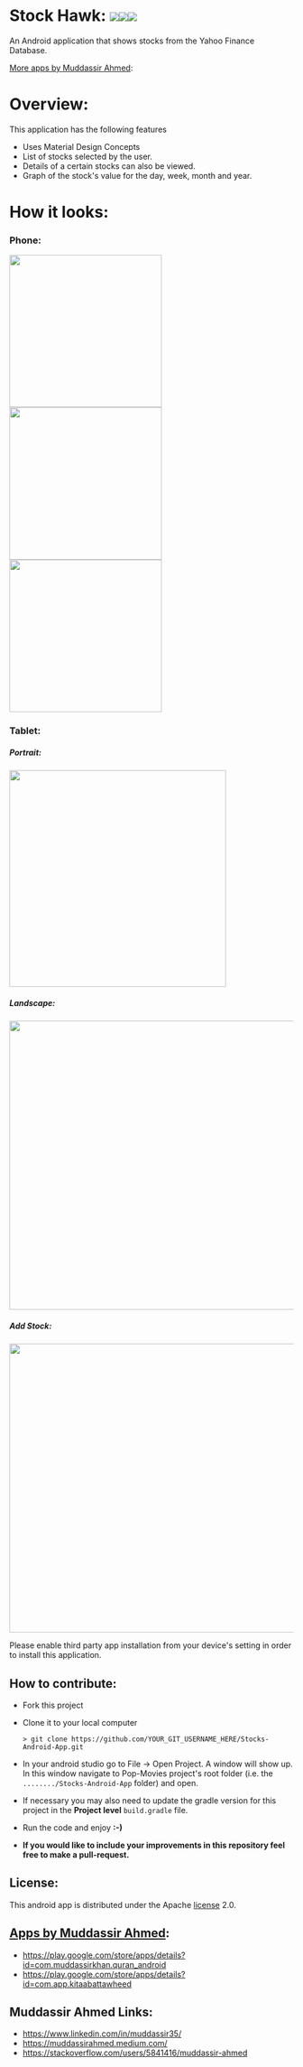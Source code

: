 # **Stock Hawk:**    ![](https://github.com/muddassir235/Stocks-Android-App/blob/master/Files/1484045061_trends.png?raw=true)![](https://github.com/muddassir235/Pop-Movies/blob/master/Files/1483354836_android.png?raw=true)![](https://github.com/muddassir235/Stocks-Android-App/blob/master/Files/1484045211_yahoo.png?raw=true)
An Android application that shows stocks from the Yahoo Finance Database.

[More apps by Muddassir Ahmed](https://play.google.com/store/apps/developer?id=Muddassir+Khan):

# **Overview:**

This application has the following features

- Uses Material Design Concepts
- List of stocks selected by the user.
- Details of a certain stocks can also be viewed.
- Graph of the stock's value for the day, week, month and year.

# **How it looks:**

### **Phone:**

<img src="https://github.com/muddassir235/Stocks-Android-App/blob/master/Files/Screenshot_20170101-021031.png?raw=true" width="270">
<img
src="https://github.com/muddassir235/Stocks-Android-App/blob/master/Files/Screenshot_20170101-021131.png?raw=true" width="270">
<img src="https://github.com/muddassir235/Stocks-Android-App/blob/master/Files/Screenshot_20170101-021108.png?raw=true" width="270">

### **Tablet:**
##### _Portrait:_


<img src="https://github.com/muddassir235/Stocks-Android-App/blob/master/Files/Screenshot_1483227766.png?raw=true" width="384">

##### **Landscape:**

<img src="https://github.com/muddassir235/Stocks-Android-App/blob/master/Files/Screenshot_1483227792.png?raw=true" width="512">

##### **Add Stock:**

<img src="https://github.com/muddassir235/Stocks-Android-App/blob/master/Files/Screenshot_1483227868.png?raw=true" width="512">

Please enable third party app installation from your device's setting in order to install this application.

## **How to contribute:**

* Fork this project
* Clone it to your local computer

  `> git clone https://github.com/YOUR_GIT_USERNAME_HERE/Stocks-Android-App.git`

* In your android studio go to File -> Open Project. A window will show up. In this window navigate to Pop-Movies project's root folder (i.e. the `......../Stocks-Android-App` folder) and open.
* If necessary you may also need to update the gradle version for this project in the **Project level** `build.gradle` file.
* Run the code and enjoy **:-)**
* **If you would like to include your improvements in this repository feel free to make a pull-request.**

## **License:**
This android app is distributed under the Apache [license](https://github.com/muddassir235/Stocks-Android-App/blob/master/license) 2.0.

## [Apps by Muddassir Ahmed](https://play.google.com/store/apps/developer?id=Muddassir+Khan):
* https://play.google.com/store/apps/details?id=com.muddassirkhan.quran_android
* https://play.google.com/store/apps/details?id=com.app.kitaabattawheed


## Muddassir Ahmed Links:

* https://www.linkedin.com/in/muddassir35/
* https://muddassirahmed.medium.com/
* https://stackoverflow.com/users/5841416/muddassir-ahmed
